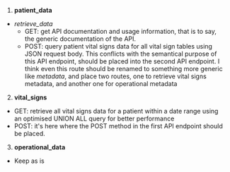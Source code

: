 1. **patient_data**
  - *retrieve_data*
    - GET: get API documentation and usage information, that is to say, the generic documentation of the API.
    - POST: query patient vital signs data for all vital sign tables using JSON request body. This conflicts with the semantical purpose of this API endpoint, should be placed into the second API endpoint.
  I think even this route should be renamed to something more generic like *metadata*, and place two routes, one to retrieve vital signs metadata, and another one for operational metadata

2. **vital_signs**
  - GET: retrieve all vital signs data for a patient within a date range using an optimised UNION ALL query for better performance
  - POST: it's here where the POST method in the first API endpoint should be placed.

3. **operational_data**
  - Keep as is
